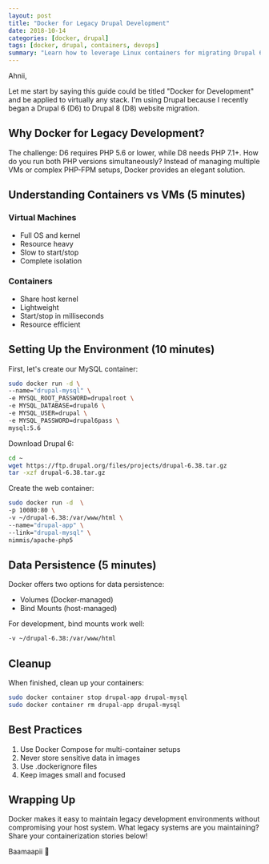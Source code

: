 ```yaml
---
layout: post
title: "Docker for Legacy Drupal Development"
date: 2018-10-14
categories: [docker, drupal]
tags: [docker, drupal, containers, devops]
summary: "Learn how to leverage Linux containers for migrating Drupal 6 to Drupal 8, with practical examples and best practices."
---
```


Ahnii,

Let me start by saying this guide could be titled "Docker for Development" and be applied to virtually any stack. I'm using Drupal because I recently began a Drupal 6 (D6) to Drupal 8 (D8) website migration.

## Why Docker for Legacy Development?

The challenge: D6 requires PHP 5.6 or lower, while D8 needs PHP 7.1+. How do you run both PHP versions simultaneously? Instead of managing multiple VMs or complex PHP-FPM setups, Docker provides an elegant solution.

## Understanding Containers vs VMs (5 minutes)

### Virtual Machines
- Full OS and kernel
- Resource heavy
- Slow to start/stop
- Complete isolation

### Containers
- Share host kernel
- Lightweight
- Start/stop in milliseconds
- Resource efficient

## Setting Up the Environment (10 minutes)

First, let's create our MySQL container:

```bash
sudo docker run -d \
--name="drupal-mysql" \
-e MYSQL_ROOT_PASSWORD=drupalroot \
-e MYSQL_DATABASE=drupal6 \
-e MYSQL_USER=drupal \
-e MYSQL_PASSWORD=drupal6pass \
mysql:5.6
```

Download Drupal 6:

```bash
cd ~
wget https://ftp.drupal.org/files/projects/drupal-6.38.tar.gz
tar -xzf drupal-6.38.tar.gz
```

Create the web container:

```bash
sudo docker run -d  \
-p 10080:80 \
-v ~/drupal-6.38:/var/www/html \
--name="drupal-app" \
--link="drupal-mysql" \
nimmis/apache-php5
```

## Data Persistence (5 minutes)

Docker offers two options for data persistence:
- Volumes (Docker-managed)
- Bind Mounts (host-managed)

For development, bind mounts work well:

```bash
-v ~/drupal-6.38:/var/www/html
```

## Cleanup

When finished, clean up your containers:

```bash
sudo docker container stop drupal-app drupal-mysql
sudo docker container rm drupal-app drupal-mysql
```

## Best Practices

1. Use Docker Compose for multi-container setups
2. Never store sensitive data in images
3. Use .dockerignore files
4. Keep images small and focused

## Wrapping Up

Docker makes it easy to maintain legacy development environments without compromising your host system. What legacy systems are you maintaining? Share your containerization stories below!

Baamaapii 👋 